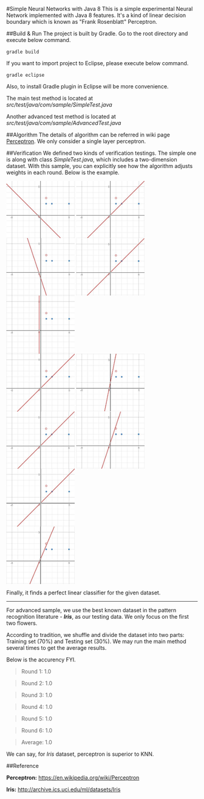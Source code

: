 #Simple Neural Networks with Java 8
This is a simple experimental Neural Network implemented with Java 8 features. It's a kind of linear decision boundary which is known as "Frank Rosenblatt" Perceptron.

##Build & Run
The project is built by Gradle. Go to the root directory and execute below command.

    gradle build

If you want to import project to Eclipse, please execute below command.

	gradle eclipse

Also, to install Gradle plugin in Eclipse will be more convenience.

The main test method is located at *src/test/java/com/sample/SimpleTest.java*

Another advanced test method is located at *src/test/java/com/sample/AdvancedTest.java*

##Algorithm
The details of algorithm can be referred in wiki page [Perceptron](https://en.wikipedia.org/wiki/Perceptron). We only consider a single layer perceptron. 

##Verification
We defined two kinds of verification testings. The simple one is along with class *SimpleTest.java*, which includes a two-dimension dataset. With this sample, you can explicitly see how the algorithm adjusts weights in each round. Below is the example.

<img src="src\test\resources\images\1.jpg" width = "180" alt="Round 1" align=center />
<img src="src\test\resources\images\2.jpg" width = "180" alt="Round 2" align=center />
<img src="src\test\resources\images\3.jpg" width = "180" alt="Round 3" align=center />
<img src="src\test\resources\images\4.jpg" width = "180" alt="Round 4" align=center />
<img src="src\test\resources\images\5.jpg" width = "180" alt="Round 5" align=center />
<br>
<img src="src\test\resources\images\6.jpg" width = "180" alt="Round 6" align=center />
<img src="src\test\resources\images\7.jpg" width = "180" alt="Round 7" align=center />
<img src="src\test\resources\images\8.jpg" width = "180" alt="Round 8" align=center />
<img src="src\test\resources\images\9.jpg" width = "180" alt="Round 9" align=center />
<img src="src\test\resources\images\10.jpg" width = "180" alt="Round 10" align=center />
<br>
<img src="src\test\resources\images\11.jpg" width = "180" alt="Round 11" align=center />

Finally, it finds a perfect linear classifier for the given dataset.

----------

For advanced sample, we use the best known dataset in the pattern recognition literature - ***Iris***, as our testing data. We only focus on the first two flowers.

According to tradition, we shuffle and divide the dataset into two parts: Training set (70%) and Testing set (30%). We may run the main method several times to get the average results. 

Below is the accurency FYI.

> Round 1: 1.0
 
> Round 2: 1.0

> Round 3: 1.0

> Round 4: 1.0

> Round 5: 1.0

> Round 6: 1.0

> Average: 1.0

We can say, for *Iris* dataset, perceptron is superior to KNN.

##Reference

**Perceptron:** https://en.wikipedia.org/wiki/Perceptron

**Iris:** http://archive.ics.uci.edu/ml/datasets/Iris